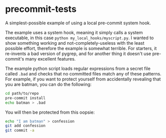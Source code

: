# precommit-tests

A simplest-possible example of using a local pre-commit system hook.

The example uses a system hook, meaning it simply calls a system executable, in this case `python my_local_hooks/myscript.py`. I wanted to show something working and not-completely-useless with the least possible effort, therefore the example is somewhat terrible. For starters, it re-invents a bad version of pygrep, and for another thing it doesn't use pre-commit's many excellent features.

The example python script loads regular expressions from a secret file called `.bad` and checks that no committed files match any of these patterns. For example, if you want to protect yourself from accidentally revealing that you are batman, you can do the following:

```bash
cd path/to/repo
pre-commit install
echo batman > .bad 
```

You will then be protected from this oopsie:

```bash
echo "I am batman" > confession
git add confession
git commit -a
```

